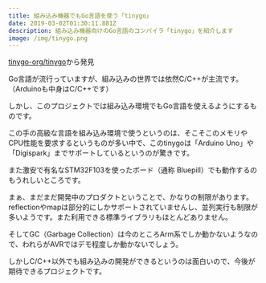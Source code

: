 ```yaml
---
title: 組み込み機器でもGo言語を使う「tinygo」
date: 2019-03-02T01:30:11.881Z
description: 組み込み機器向けのGo言語のコンパイラ「tinygo」を紹介します
image: /img/tinygo.png
---
```

[tinygo-org/tinygo](https://github.com/tinygo-org/tinygo)から発見

Go言語が流行っていますが、組み込みの世界では依然C/C++が主流です。（Arduinoも中身はC/C++です）

しかし、このプロジェクトでは組み込み環境でもGo言語を使えるようにするものです。

この手の高級な言語を組み込み環境で使うというのは、そこそこのメモリやCPU性能を要求するというものが多い中で、このtinygoは「Arduino Uno」や「Digispark」までサポートしているというのが驚きです。

また激安で有名なSTM32F103を使ったボード（通称 Bluepill）でも動作するのもうれしいところです。

まぁ、まだまだ開発中のプロダクトということで、かなりの制限があります。
reflectionやmapは部分的にしかサポートされていませんし、並列実行も制限が多いようです。また利用できる標準ライブラリもほとんどありません。

そしてGC（Garbage Collection）は今のところArm系でしか動かないようなので、われらがAVRではデモ程度しか動かないでしょう。

しかしC/C++以外でも組み込みの開発ができるというのは面白いので、今後が期待できるプロジェクトです。
